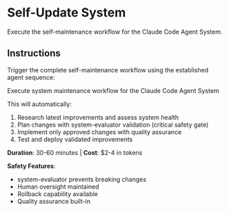 # Self-Update System

Execute the self-maintenance workflow for the Claude Code Agent System.

## Instructions

Trigger the complete self-maintenance workflow using the established agent sequence:

Execute system maintenance workflow for the Claude Code Agent System

This will automatically:
1. Research latest improvements and assess system health
2. Plan changes with system-evaluator validation (critical safety gate)
3. Implement only approved changes with quality assurance
4. Test and deploy validated improvements

**Duration**: 30-60 minutes | **Cost**: $2-4 in tokens

**Safety Features**:
- system-evaluator prevents breaking changes
- Human oversight maintained
- Rollback capability available
- Quality assurance built-in